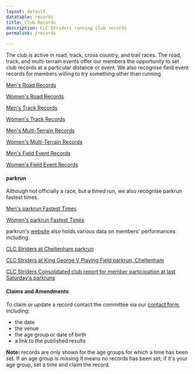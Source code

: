 ```yaml
---
layout: default
datatable: records
title: Club Records
description: CLC Striders running club records
permalink: /records

---
```


The club is active in road, track, cross country, and trail races. The road, track, and multi-terrain events offer our members the opportunity to set club records at a particular distance or event. We also recognise field event records for members willing to try something other than running.

[Men's Road Records](/menroadrecords)

[Women's Road Records](/womenroadrecords)

[Men's Track Records](/mentrackrecords)

[Women's Track Records](/womentrackrecords)

[Men's Multi-Terrain Records](/menmultirecords)

[Women's Multi-Terrain Records](/womenmultirecords)

[Men's Field Event Records](/menfieldrecords)

[Women's Field Event Records](/womenfieldrecords)

#### parkrun

Although not officially a race, but a timed run, we also recognise parkrun fastest times.

[Men's parkrun Fastest Times](/menparkrunrecords)

[Women's parkrun Fastest Times](/womenparkrunrecords)

parkrun's [website](https://www.parkrun.org.uk) also holds various data on members' performances including:

[CLC Striders at Cheltenham parkrun](https://www.parkrun.org.uk/cheltenham/results/clubhistory/?clubNum=19887)

[CLC Striders at King George V Playing Field parkrun, Cheltenham](https://www.parkrun.org.uk/kinggeorgevplayingfield/results/clubhistory/?clubNum=19887)

[CLC Striders Consolidated club report for member participation at last Saturday's parkruns](https://www.parkrun.com/results/consolidatedclub/?clubNum=19887)

#### Claims and Amendments
To claim or update a record contact the committee via our [contact form](/contact), including:

- the date
- the venue
- the age group or date of birth
- a link to the published results

**Note:** records are only shown for the age groups for which a time has been set. If an age group is missing it means no records has been set; if it's your age group, set a time and claim the record.
